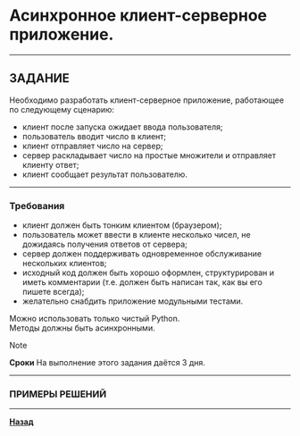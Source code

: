 # Асинхронное клиент-серверное приложение.

***

## ЗАДАНИЕ

Необходимо разработать клиент-серверное приложение, работающее по следующему сценарию:
- клиент после запуска ожидает ввода пользователя;  
- пользователь вводит число в клиент;  
- клиент отправляет число на сервер;  
- сервер раскладывает число на простые множители и отправляет клиенту ответ;  
- клиент сообщает результат пользователю.  

***

### Требования

- клиент должен быть тонким клиентом (браузером);  
- пользователь может ввести в клиенте несколько чисел, не дожидаясь получения ответов от сервера;  
- сервер должен поддерживать одновременное обслуживание нескольких клиентов;  
- исходный код должен быть хорошо оформлен, структурирован и иметь комментарии (т.е. должен быть написан так, как вы его пишете всегда);  
- желательно снабдить приложение модульными тестами.  

Можно использовать только чистый Python.  
Методы должны быть асинхронными.  

> [!NOTE]
> **Сроки** 
> На выполнение этого задания даётся 3 дня.

***

### ПРИМЕРЫ РЕШЕНИЙ
***

**[Назад](/developer/README.md)**